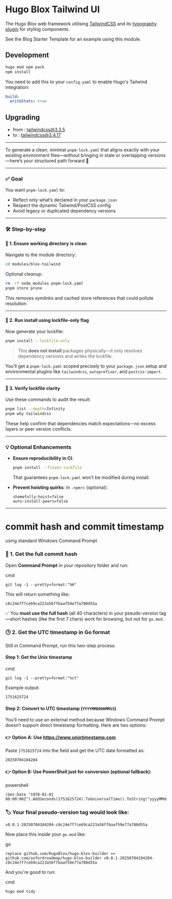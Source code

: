 # Hugo Blox Tailwind UI

The Hugo Blox web framework utilising [TailwindCSS](https://tailwindcss.com/) and its [typography plugin](https://tailwindcss.com/docs/typography-plugin) for styling components.

See the Blog Starter Template for an example using this module.

## Development

```bash
hugo mod npm pack
npm install
```

You need to add this to your `config.yaml` to enable Hugo's Tailwind integration:

```yaml
build:
  writeStats: true
```


## Upgrading 
* from : tailwindcss@3.3.5
* to :  tailwindcss@3.4.17

---

To generate a clean, minimal `pnpm-lock.yaml` that aligns exactly with your existing environment files—without bringing in stale or overlapping versions—here’s your structured path forward 🧭

---

### ✅ Goal
You want `pnpm-lock.yaml` to:
- Reflect only what’s declared in your `package.json`
- Respect the dynamic Tailwind/PostCSS config
- Avoid legacy or duplicated dependency versions

---

### 🛠️ Step-by-step

#### 🔹 1. **Ensure working directory is clean**
Navigate to the module directory:
```bash
cd modules/blox-tailwind
```

Optional cleanup:
```bash
rm -rf node_modules pnpm-lock.yaml
pnpm store prune
```

This removes symlinks and cached store references that could pollute resolution.

---

#### 🔹 2. **Run install using lockfile-only flag**
Now generate your lockfile:
```bash
pnpm install --lockfile-only
```

> This **does not install** packages physically—it only resolves dependency versions and writes the lockfile.

You’ll get a `pnpm-lock.yaml` scoped precisely to your `package.json` setup and environmental plugins like `tailwindcss`, `autoprefixer`, and `postcss-import`.

---

#### 🔹 3. **Verify lockfile clarity**
Use these commands to audit the result:
```bash
pnpm list --depth=Infinity
pnpm why tailwindcss
```

These help confirm that dependencies match expectations—no excess layers or peer version conflicts.

---

### 💡 Optional Enhancements

- **Ensure reproducibility in CI**:
  ```bash
  pnpm install --frozen-lockfile
  ```
  That guarantees `pnpm-lock.yaml` won’t be modified during install.

- **Prevent hoisting quirks**:
  In `.npmrc` (optional):
  ```
  shamefully-hoist=false
  auto-install-peers=false
  ```

---
# **commit hash** and **commit timestamp** 

using standard Windows Command Prompt

### 🧩 1. **Get the full commit hash**

Open **Command Prompt** in your repository folder and run:

cmd

```
git log -1 --pretty=format:"%H"
```

This will return something like:

```
c0c24e7f7ce69ca223a56ffbaaf59e77a780d55a
```

✅ You **must use the full hash** (all 40 characters) in your pseudo-version tag—short hashes (like the first 7 chars) work for browsing, but not for `go.mod`.

### 🕒 2. **Get the UTC timestamp in Go format**

Still in Command Prompt, run this two-step process:

#### Step 1: Get the Unix timestamp

cmd

```
git log -1 --pretty=format:"%ct"
```

Example output:

```
1751625724
```

#### Step 2: Convert to UTC timestamp (`YYYYMMDDHHMMSS`)

You’ll need to use an external method because Windows Command Prompt doesn’t support direct timestamp formatting. Here are two options:

#### 👉 Option A: Use https://www.unixtimestamp.com

Paste `1751625724` into the field and get the UTC date formatted as:

```
20250704104204
```

#### 👉 Option B: Use PowerShell just for conversion (optional fallback):

powershell

```
(Get-Date "1970-01-01 00:00:00Z").AddSeconds(1751625724).ToUniversalTime().ToString("yyyyMMddHHmmss")
```

### 🏷️ Your final pseudo-version tag would look like:

```
v0.0.1-20250704104204-c0c24e7f7ce69ca223a56ffbaaf59e77a780d55a
```

Now place this inside your `go.mod` like:

go

```
replace github.com/HugoBlox/hugo-blox-builder => github.com/oxfordroadmap/hugo-blox-builder v0.0.1-20250704104204-c0c24e7f7ce69ca223a56ffbaaf59e77a780d55a
```

And you're good to run:

cmd

```
hugo mod tidy
```



